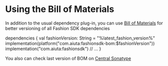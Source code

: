 # Using the Bill of Materials

In addition to the usual dependency plug-in, you can use [Bill of Materials](https://developer.android.com/jetpack/compose/bom) for better
versioning of all Fashion SDK dependencies

<tabs>
    <tab title="Gradle (Kotlin)">
    <code-block lang="kotlin">
        dependencies {
            val fashionVersion: String = "%latest_fashion_version%"
            implementation(platform("com.aiuta:fashionsdk-bom:$fashionVersion"))
            implementation("com.aiuta:fashionsdk")
            // ...
        }
    </code-block>
    </tab>
</tabs>

<note>
    <p>
        You also can check last version of BOM on <a href="https://central.sonatype.com/artifact/com.aiuta/fashionsdk-bom">Central Sonatype</a>
    </p>
</note>
